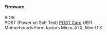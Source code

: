 ###

#### Firmware
BIOS <br>
POST (Power on Self Test) [POST Card](https://user-images.githubusercontent.com/22988682/203087242-3b0c68dd-247d-4caa-9eab-d47a46c3ffe5.png)  UEFI
<br>
Motherboards Form factors Micro-ATX, Mini-ITX


